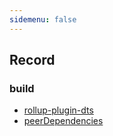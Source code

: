 ```yaml
---
sidemenu: false
---
```


## Record

### build

* [rollup-plugin-dts](https://github.com/Swatinem/rollup-plugin-dts)
* [peerDependencies](https://docs.npmjs.com/cli/v7/configuring-npm/package-json#peerdependencies)

